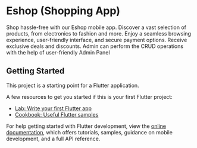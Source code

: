 # Eshop (Shopping App)

Shop hassle-free with our Eshop mobile app. Discover a vast selection of products, from 
electronics to fashion and more. Enjoy a seamless browsing experience, user-friendly interface, and 
secure payment options. Receive exclusive deals and discounts. Admin can perform the CRUD operations 
with the help of user-friendly Admin Panel

## Getting Started

This project is a starting point for a Flutter application.

A few resources to get you started if this is your first Flutter project:

- [Lab: Write your first Flutter app](https://docs.flutter.dev/get-started/codelab)
- [Cookbook: Useful Flutter samples](https://docs.flutter.dev/cookbook)

For help getting started with Flutter development, view the
[online documentation](https://docs.flutter.dev/), which offers tutorials,
samples, guidance on mobile development, and a full API reference.
